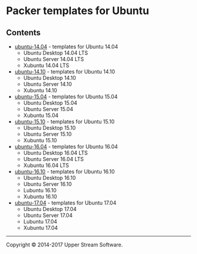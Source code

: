 # Packer templates for Ubuntu

## Contents

* [ubuntu-14.04](ubuntu-14.04/README.mdown) - templates for Ubuntu 14.04
	* Ubuntu Desktop 14.04 LTS
	* Ubuntu Server 14.04 LTS
	* Xubuntu 14.04 LTS
* [ubuntu-14.10](ubuntu-14.10/README.mdown) - templates for Ubuntu 14.10
	* Ubuntu Desktop 14.10
	* Ubuntu Server 14.10
	* Xubuntu 14.10
* [ubuntu-15.04](ubuntu-15.04/README.mdown) - templates for Ubuntu 15.04
	* Ubuntu Desktop 15.04
	* Ubuntu Server 15.04
	* Xubuntu 15.04
* [ubuntu-15.10](ubuntu-15.10/README.mdown) - templates for Ubuntu 15.10
	* Ubuntu Desktop 15.10
	* Ubuntu Server 15.10
	* Xubuntu 15.10
* [ubuntu-16.04](ubuntu-16.04/README.mdown) - templates for Ubuntu 16.04
	* Ubuntu Desktop 16.04 LTS
	* Ubuntu Server 16.04 LTS
	* Xubuntu 16.04 LTS
* [ubuntu-16.10](ubuntu-16.10/README.mdown) - templates for Ubuntu 16.10
	* Ubuntu Desktop 16.10
	* Ubuntu Server 16.10
	* Lubuntu 16.10
	* Xubuntu 16.10
* [ubuntu-17.04](ubuntu-17.04/README.mdown) - templates for Ubuntu 17.04
	* Ubuntu Desktop 17.04
	* Ubuntu Server 17.04
	* Lubuntu 17.04
	* Xubuntu 17.04

- - -

Copyright &copy; 2014-2017 Upper Stream Software.

